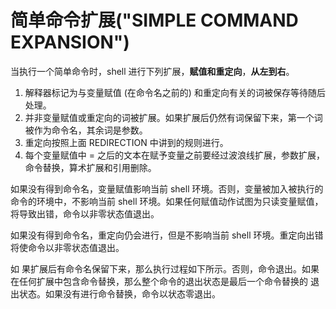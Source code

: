 # 简单命令扩展("SIMPLE COMMAND EXPANSION")
当执行一个简单命令时，shell 进行下列扩展，**赋值和重定向**，**从左到右**。

1. 解释器标记为与变量赋值 (在命令名之前的) 和重定向有关的词被保存等待随后处理。
2. 并非变量赋值或重定向的词被扩展。如果扩展后仍然有词保留下来，第一个词被作为命令名，其余词是参数。
3. 重定向按照上面 REDIRECTION 中讲到的规则进行。
4. 每个变量赋值中 = 之后的文本在赋予变量之前要经过波浪线扩展，参数扩展，命令替换，算术扩展和引用删除。

如果没有得到命令名，变量赋值影响当前 shell 环境。否则，变量被加入被执行的命令的环境中，不影响当前 shell 环境。如果任何赋值动作试图为只读变量赋值，将导致出错，命令以非零状态值退出。

如果没有得到命令名，重定向仍会进行，但是不影响当前 shell 环境。重定向出错将使命令以非零状态值退出。
 
如 果扩展后有命令名保留下来，那么执行过程如下所示。否则，命令退出。如果在任何扩展中包含命令替换，那么整个命令的退出状态是最后一个命令替换的 退出状态。如果没有进行命令替换，命令以状态零退出。